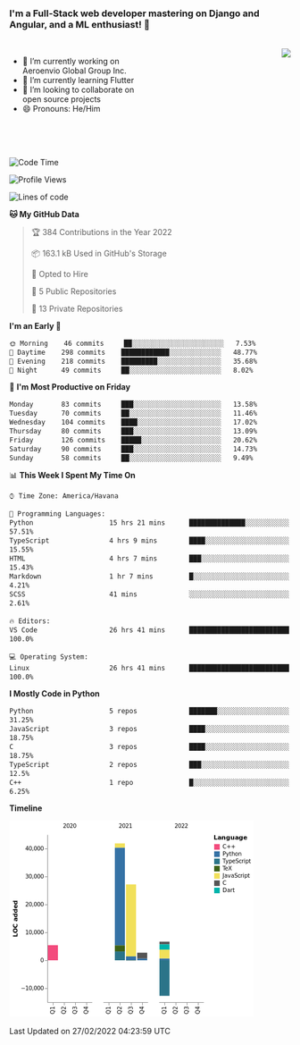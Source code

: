### I'm a Full-Stack web developer mastering on Django and Angular, and a ML enthusiast!  👋

<br/>

<img align="right" height="250"  src="https://media1.giphy.com/media/qgQUggAC3Pfv687qPC/giphy.gif?cid=ecf05e470ttfxgsj072btembitu1zn4ti3t3cdyg4jo5b3by&rid=giphy.gif&ct=g" />

 <div style="width:50%">
    <ul>
      <li>🔭 I’m currently working on Aeroenvio Global Group Inc.</li>
      <li>🌱 I’m currently learning Flutter</li>
      <li>👯 I’m looking to collaborate on open source projects</li>
      <li>😄 Pronouns: He/Him</li>
<!--       <li>⚡ Fun fact: I started my first professional project for a company as web dev without knowing any JS </li> -->
    </ul>
  </div>
  
<br/><br/><br/>


<!--START_SECTION:waka-->
![Code Time](http://img.shields.io/badge/Code%20Time-30%20hrs%2041%20mins-blue)

![Profile Views](http://img.shields.io/badge/Profile%20Views-38-blue)

![Lines of code](https://img.shields.io/badge/From%20Hello%20World%20I%27ve%20Written-71%20Thousand%20lines%20of%20code-blue)

**🐱 My GitHub Data** 

> 🏆 384 Contributions in the Year 2022
 > 
> 📦 163.1 kB Used in GitHub's Storage 
 > 
> 💼 Opted to Hire
 > 
> 📜 5 Public Repositories 
 > 
> 🔑 13 Private Repositories  
 > 
**I'm an Early 🐤** 

```text
🌞 Morning    46 commits     ██░░░░░░░░░░░░░░░░░░░░░░░   7.53% 
🌆 Daytime    298 commits    ████████████░░░░░░░░░░░░░   48.77% 
🌃 Evening    218 commits    █████████░░░░░░░░░░░░░░░░   35.68% 
🌙 Night      49 commits     ██░░░░░░░░░░░░░░░░░░░░░░░   8.02%

```
📅 **I'm Most Productive on Friday** 

```text
Monday       83 commits     ███░░░░░░░░░░░░░░░░░░░░░░   13.58% 
Tuesday      70 commits     ██░░░░░░░░░░░░░░░░░░░░░░░   11.46% 
Wednesday    104 commits    ████░░░░░░░░░░░░░░░░░░░░░   17.02% 
Thursday     80 commits     ███░░░░░░░░░░░░░░░░░░░░░░   13.09% 
Friday       126 commits    █████░░░░░░░░░░░░░░░░░░░░   20.62% 
Saturday     90 commits     ███░░░░░░░░░░░░░░░░░░░░░░   14.73% 
Sunday       58 commits     ██░░░░░░░░░░░░░░░░░░░░░░░   9.49%

```


📊 **This Week I Spent My Time On** 

```text
⌚︎ Time Zone: America/Havana

💬 Programming Languages: 
Python                   15 hrs 21 mins      ██████████████░░░░░░░░░░░   57.51% 
TypeScript               4 hrs 9 mins        ████░░░░░░░░░░░░░░░░░░░░░   15.55% 
HTML                     4 hrs 7 mins        ███░░░░░░░░░░░░░░░░░░░░░░   15.43% 
Markdown                 1 hr 7 mins         █░░░░░░░░░░░░░░░░░░░░░░░░   4.21% 
SCSS                     41 mins             ░░░░░░░░░░░░░░░░░░░░░░░░░   2.61%

🔥 Editors: 
VS Code                  26 hrs 41 mins      █████████████████████████   100.0%

💻 Operating System: 
Linux                    26 hrs 41 mins      █████████████████████████   100.0%

```

**I Mostly Code in Python** 

```text
Python                   5 repos             ███████░░░░░░░░░░░░░░░░░░   31.25% 
JavaScript               3 repos             ████░░░░░░░░░░░░░░░░░░░░░   18.75% 
C                        3 repos             ████░░░░░░░░░░░░░░░░░░░░░   18.75% 
TypeScript               2 repos             ███░░░░░░░░░░░░░░░░░░░░░░   12.5% 
C++                      1 repo              █░░░░░░░░░░░░░░░░░░░░░░░░   6.25%

```


**Timeline**

![Chart not found](https://raw.githubusercontent.com/dfg-98/dfg-98/main/charts/bar_graph.png) 


 Last Updated on 27/02/2022 04:23:59 UTC
<!--END_SECTION:waka-->
